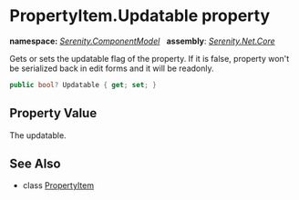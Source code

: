 # PropertyItem.Updatable property
**namespace:** *[Serenity.ComponentModel](../../README.md#serenity.componentmodel-namespace)*   **assembly**: *[Serenity.Net.Core](../../README.md)*

Gets or sets the updatable flag of the property. If it is false, property won't be serialized back in edit forms and it will be readonly.

```csharp
public bool? Updatable { get; set; }
```

## Property Value

The updatable.

## See Also

* class [PropertyItem](../PropertyItem.md)